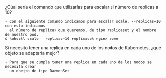 ¿Cúal sería el comando que utilizarías para escalar el número de replicas a
10?

    - Con el siguiente comando indicamos para escalar scale, --replicas=10 con esto indicamos
      el número de replicas que queremos, de tipo replicaset y el nombre de nuestro pod.
    $ kubectl scale --replicas=10 replicaset nginx-demo

Si necesito tener una replica en cada uno de los nodos de Kubernetes,
¿qué objeto se adaptaría mejor?

    - Para que se cumpla tener una replica en cada uno de los nodos se necesita crear
      un obejto de tipo DaemonSet